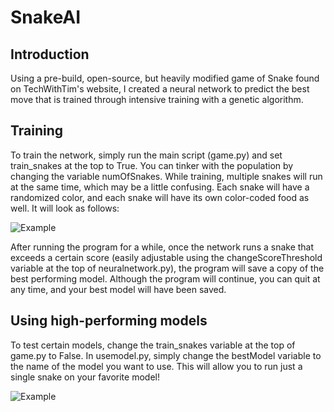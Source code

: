 # SnakeAI
## Introduction
Using a pre-build, open-source, but heavily modified game of Snake found on TechWithTim's website, I created a neural network to predict the best move that is trained through intensive training with a genetic algorithm.
## Training
To train the network, simply run the main script (game.py) and set train_snakes at the top to True. You can tinker with the population by changing the variable numOfSnakes.
While training, multiple snakes will run at the same time, which may be a little confusing. Each snake will have a randomized color, and each snake will have its own color-coded food as well. It will look as follows:

 ![Example](https://im7.ezgif.com/tmp/ezgif-7-c80d6908d33b.gif)
 
 After running the program for a while, once the network runs a snake that exceeds a certain score (easily adjustable using the changeScoreThreshold variable at the top of neuralnetwork.py), the program will save a copy of the best performing model. Although the program will continue, you can quit at any time, and your best model will have been saved. 
## Using high-performing models
 To test certain models, change the train_snakes variable at the top of game.py to False. In usemodel.py, simply change the bestModel variable to the name of the model you want to use. This will allow you to run just a single snake on your favorite model!
 
  ![Example](https://im7.ezgif.com/tmp/ezgif-7-484d462b6531.gif)
